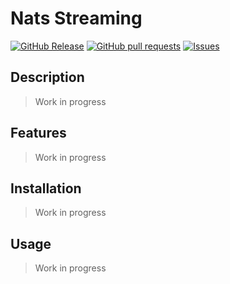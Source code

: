 # Nats Streaming
[![GitHub Release](https://img.shields.io/github/release/zjayers/nats.streaming.svg?style=flat)](https://github.com/zjayers/nats.streaming/releases)
[![GitHub pull requests](https://img.shields.io/github/issues-pr/zjayers/nats.streaming.svg?style=flat)](https://github.com/zjayers/nats.streaming/pulls)
[![Issues](https://img.shields.io/github/issues-raw/zjayers/nats.streaming.svg?maxAge=25000)](https://github.com/zjayers/nats.streaming/issues)

## Description

> Work in progress

## Features

> Work in progress

## Installation

> Work in progress

## Usage

> Work in progress
